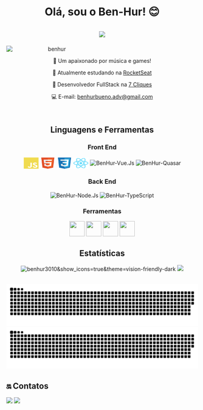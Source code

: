 <h1 align="center"> Olá, sou o Ben-Hur! 😊</h1> 

<h2 align="center">
<img src="https://readme-typing-svg.demolab.com/?font=Fira+Code&pause=1000&color=1C6B94&center=true&vCenter=true&width=500&lines=Dev+FullStack+J%C3%BAnior"/> 
</h2>

 <div align="center" display='flex'>
 
 <img align="left" width="250" alt="benhur" src="https://user-images.githubusercontent.com/105081745/210375612-fb861f03-c736-418a-a84c-649053b10cbe.gif"/>
 
 <br>
 
 <div>
  
 🎼   Um apaixonado por música e games!
   
 🏫   Atualmente estudando na [RocketSeat](https://www.rocketseat.com.br/)
  
 🚀   Desenvolvedor FullStack na [7 Cliques](https://www.linkedin.com/company/7-cliques/)
  
 💻   E-mail: benhurbueno.adv@gmail.com 
 </div>

 <br>
 
</div>
 
<h2 align="center">Linguagens e Ferramentas</h2>
  <h3 align="center">Front End</h3>
  <p align="center">
    <img align="center" alt="BenHur-Js" height="30" width="40" src="https://raw.githubusercontent.com/devicons/devicon/master/icons/javascript/javascript-plain.svg">
  <img align="center" alt="BenHur-HTML" height="30" width="40" src="https://raw.githubusercontent.com/devicons/devicon/master/icons/html5/html5-original.svg">
  <img align="center" alt="BenHur-CSS" height="30" width="40" src="https://raw.githubusercontent.com/devicons/devicon/master/icons/css3/css3-original.svg">
  <img align="center" alt="BenHur-React.Js" height="30" width="40" src="https://raw.githubusercontent.com/devicons/devicon/master/icons/react/react-original.svg">
  <img align="center" alt="BenHur-Vue.Js"height="30" width="40" src="https://cdn.jsdelivr.net/gh/devicons/devicon/icons/vuejs/vuejs-original.svg" />
  <img align="center" alt="BenHur-Quasar"height="30" width="40" src="https://user-images.githubusercontent.com/3314957/140314572-9c26fc82-76b4-44b7-9f16-795da179195c.png" />

<br>
 
 <h3 align="center">Back End</h3>
  <p align="center">
     <img align="center" alt="BenHur-Node.Js" height="30" width="40" src="https://cdn.jsdelivr.net/gh/devicons/devicon/icons/nodejs/nodejs-original.svg" />
     <img align="center" alt="BenHur-TypeScript" height="30" width="40" src="https://cdn.jsdelivr.net/gh/devicons/devicon/icons/typescript/typescript-original.svg" />     
  </p>


<h3 align="center">Ferramentas</h3>
  <p align="center">
    <img height="40" width="40" src="https://cdn.jsdelivr.net/gh/devicons/devicon/icons/trello/trello-plain.svg" />    
    <img height="40" width="40" src="https://cdn.jsdelivr.net/gh/devicons/devicon/icons/visualstudio/visualstudio-plain.svg"/>    
    <img height="40" width="40" src="https://cdn.jsdelivr.net/gh/devicons/devicon/icons/git/git-original.svg"/>
    <img height="40" width="40" src="https://cdn.jsdelivr.net/gh/devicons/devicon/icons/github/github-original.svg"/>
  </p>
  
  <h2 align="center">Estatísticas</h2>

<div align="center">
<img height="180em" src="https://github-readme-stats-sigma-five.vercel.app/api?username=benhur3010&show_icons=true&theme=vision-friendly-dark" alt="benhur3010&show_icons=true&theme=vision-friendly-dark" alt="Benhur's stats"/> 
<img height="180em" src="https://github-readme-stats-sigma-five.vercel.app/api/top-langs/?username=benhur3010&layout=compact&langs_count=7&theme=vision-friendly-dark"/>
 </div>
 
 <br>
 
 ![github contribution grid snake animation](https://raw.githubusercontent.com/benhur3010/benhur3010/output/github-contribution-grid-snake-dark.svg#gh-dark-mode-only)![github contribution grid snake animation](https://raw.githubusercontent.com/benhur3010/benhur3010/output/github-contribution-grid-snake.svg#gh-light-mode-only)

 ## 🔛 Contatos
 
<div>
 <a href="https://instagram.com/buenobenhur" target="_blank"><img src="https://img.shields.io/badge/-Instagram-%23E4405F?style=for-the-badge&logo=instagram&logoColor=white" target="_blank"></a>
 <a href="https://www.linkedin.com/in/ben-hur-bueno/" target="_blank"><img src="https://img.shields.io/badge/-LinkedIn-%230077B5?style=for-the-badge&logo=linkedin&logoColor=white" target="_blank"></a>
 

  
</div>
